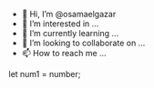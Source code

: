 - 👋 Hi, I’m @osamaelgazar
- 👀 I’m interested in ...
- 🌱 I’m currently learning ...
- 💞️ I’m looking to collaborate on ...
- 📫 How to reach me ...

<!---
osamaelgazar/osamaelgazar is a ✨ special ✨ repository because its `README.md` (this file) appears on your GitHub profile.
You can click the Preview link to take a look at your changes.
--->
let num1 = number;
